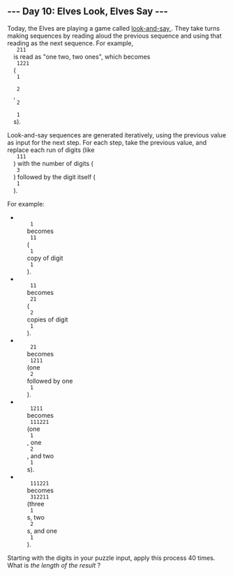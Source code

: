 <article class="day-desc">
 <h2>
  --- Day 10: Elves Look, Elves Say ---
 </h2>
 <p>
  Today, the Elves are playing a game called
  <a href="https://en.wikipedia.org/wiki/Look-and-say_sequence">
   look-and-say
  </a>
  .  They take turns making sequences by reading aloud the previous sequence and using that reading as the next sequence.  For example,
  <code>
   211
  </code>
  is read as "one two, two ones", which becomes
  <code>
   1221
  </code>
  (
  <code>
   1
  </code>
  <code>
   2
  </code>
  ,
  <code>
   2
  </code>
  <code>
   1
  </code>
  s).
 </p>
 <p>
  Look-and-say sequences are generated iteratively, using the previous value as input for the next step.  For each step, take the previous value, and replace each run of digits (like
  <code>
   111
  </code>
  ) with the number of digits (
  <code>
   3
  </code>
  ) followed by the digit itself (
  <code>
   1
  </code>
  ).
 </p>
 <p>
  For example:
 </p>
 <ul>
  <li>
   <code>
    1
   </code>
   becomes
   <code>
    11
   </code>
   (
   <code>
    1
   </code>
   copy of digit
   <code>
    1
   </code>
   ).
  </li>
  <li>
   <code>
    11
   </code>
   becomes
   <code>
    21
   </code>
   (
   <code>
    2
   </code>
   copies of digit
   <code>
    1
   </code>
   ).
  </li>
  <li>
   <code>
    21
   </code>
   becomes
   <code>
    1211
   </code>
   (one
   <code>
    2
   </code>
   followed by one
   <code>
    1
   </code>
   ).
  </li>
  <li>
   <code>
    1211
   </code>
   becomes
   <code>
    111221
   </code>
   (one
   <code>
    1
   </code>
   , one
   <code>
    2
   </code>
   , and two
   <code>
    1
   </code>
   s).
  </li>
  <li>
   <code>
    111221
   </code>
   becomes
   <code>
    312211
   </code>
   (three
   <code>
    1
   </code>
   s, two
   <code>
    2
   </code>
   s, and one
   <code>
    1
   </code>
   ).
  </li>
 </ul>
 <p>
  Starting with the digits in your puzzle input, apply this process 40 times.  What is
  <em>
   the length of the result
  </em>
  ?
 </p>
</article>
